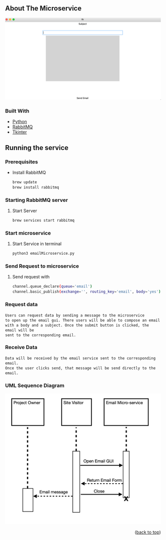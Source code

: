 <div id="top"></div>

<br />
<div align="center">
  <a href="https://github.com/Jacob-Heinrich/email-microservice">
  </a>

</div>

## About The Microservice

![Email Form](./img/emailImg.png)




### Built With

* [Python](https://www.python.org)
* [RabbitMQ](https://www.rabbitmq.com)
* [Tkinter](https://docs.python.org/3/library/tkinter.html)


## Running the service


### Prerequisites

* Install RabbitMQ
  ```sh
  brew update
  brew install rabbitmq
  ```

### Starting RabbitMQ server

1. Start Server
   ```sh
   brew services start rabbitmq
   ```
   
### Start microservice
1. Start Service in terminal
    ```sh
    python3 emailMicroservice.py
    ```

### Send Request to microservice
1. Send request with 
    ```sh
    channel.queue_declare(queue='email')
    channel.basic_publish(exchange='', routing_key='email', body='yes')
    ```

### Request data
    Users can request data by sending a message to the microservice 
    to open up the email gui. There users will be able to compose an email 
    with a body and a subject. Once the submit button is clicked, the email will be 
    sent to the corresponding email.

### Receive Data
    Data will be received by the email service sent to the corresponding email.
    Once the user clicks send, that message will be send directly to the email.


### UML Sequence Diagram
![UML Diagram](./img/uml.png)

<p align="right">(<a href="#top">back to top</a>)</p>




